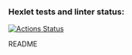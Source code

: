 ### Hexlet tests and linter status:
[![Actions Status](https://github.com/matthiasthe1/python-project-lvl1/workflows/hexlet-check/badge.svg)](https://github.com/matthiasthe1/python-project-lvl1/actions)

README
